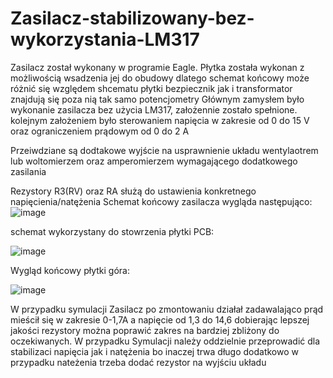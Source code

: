 # Zasilacz-stabilizowany-bez-wykorzystania-LM317
Zasilacz został wykonany w programie Eagle.
Płytka została wykonan z możliwością wsadzenia jej do obudowy dlatego schemat końcowy może różnić się względem shcematu płytki
bezpiecznik jak i transformator znajdują się poza nią tak samo potencjometry
Głównym zamysłem było wykonanie zasilacza bez użycia LM317, założennie zostało spełnione.
kolejnym założeniem było sterowaniem napięcia w zakresie od 0 do 15 V oraz ograniczeniem prądowym od 0 do 2 A 

Przeiwdziane są dodtakowe wyjście na usprawnienie układu wentylaotrem lub woltomierzem oraz amperomierzem wymagającego dodatkowego zasilania

Rezystory R3(RV) oraz RA służą do ustawienia konkretnego napięcienia/natężenia
Schemat końcowy zasilacza wygląda następująco:
![image](https://github.com/Ptakoninja/Zasilacz-stabilizowany-bez-LM317/assets/164054955/8095e5de-0841-49d7-81fb-665919786744)

schemat wykorzystany do stowrzenia płytki PCB:

![image](https://github.com/Ptakoninja/Zasilacz-stabilizowany-bez-LM317/assets/164054955/44ce08ce-32f7-44fa-8efb-628d72433dcb)

Wygląd końcowy płytki góra:

![image](https://github.com/Ptakoninja/Zasilacz-stabilizowany-bez-LM317/assets/164054955/34817ba8-f4ef-425c-806d-ee9e7ff4a54f)

W przypadku symulacji 
Zasilacz po zmontowaniu działał zadawalająco prąd mieścił się w zakresie 0-1,7A a napięcie od 1,3 do 14,6 dobierając lepszej jakości rezystory można poprawić zakres na bardziej zbliżony do oczekiwanych.
W przypadku Symulacji należy oddzielnie przeprowadić dla stabilizaci  napięcia jak i natężenia bo inaczej trwa długo
dodatkowo w przypadku nateżenia trzeba dodać rezystor na wyjściu układu
